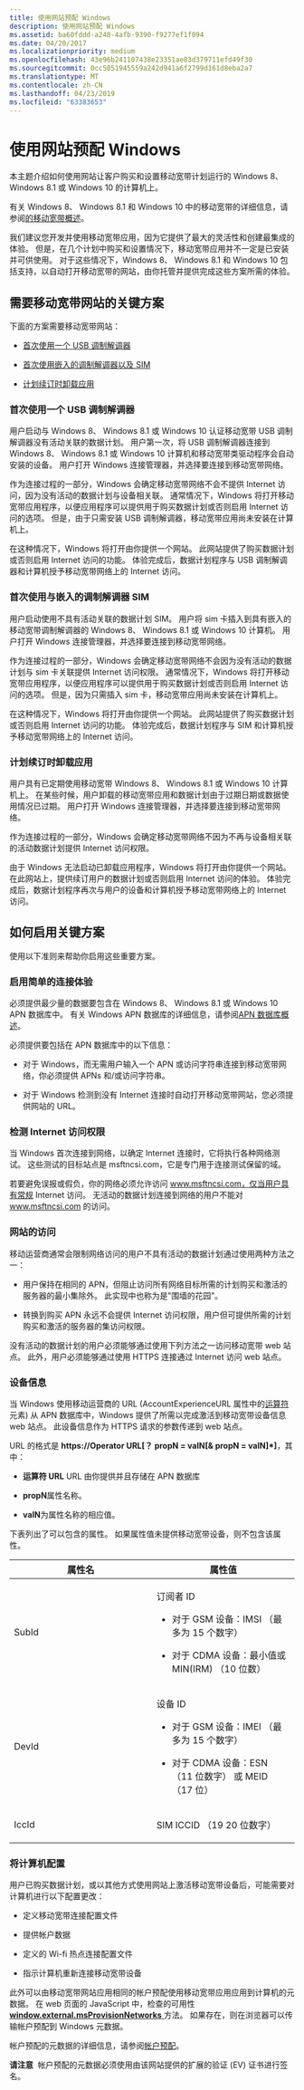 ```yaml
---
title: 使用网站预配 Windows
description: 使用网站预配 Windows
ms.assetid: ba60fddd-a248-4afb-9390-f9277ef1f094
ms.date: 04/20/2017
ms.localizationpriority: medium
ms.openlocfilehash: 43e96b241107438e23351ae83d379711efd49f30
ms.sourcegitcommit: 0cc5051945559a242d941a6f2799d161d8eba2a7
ms.translationtype: MT
ms.contentlocale: zh-CN
ms.lasthandoff: 04/23/2019
ms.locfileid: "63383653"
---
```

# <a name="provisioning-windows-using-a-website"></a>使用网站预配 Windows


本主题介绍如何使用网站让客户购买和设置移动宽带计划运行的 Windows 8、 Windows 8.1 或 Windows 10 的计算机上。

有关 Windows 8、 Windows 8.1 和 Windows 10 中的移动宽带的详细信息，请参阅[的移动宽带概述](overview-of-mobile-broadband.md)。

我们建议您开发并使用移动宽带应用，因为它提供了最大的灵活性和创建最集成的体验。 但是，在几个计划中购买和设置情况下，移动宽带应用并不一定是已安装并可供使用。 对于这些情况下，Windows 8、 Windows 8.1 和 Windows 10 包括支持，以自动打开移动宽带的网站，由你托管并提供完成这些方案所需的体验。

## <a name="span-idkeyscenspanspan-idkeyscenspankey-scenarios-that-require-a-mobile-broadband-web-site"></a><span id="keyscen"></span><span id="KEYSCEN"></span>需要移动宽带网站的关键方案


下面的方案需要移动宽带网站：

-   [首次使用一个 USB 调制解调器](#firstusb)

-   [首次使用嵌入的调制解调器以及 SIM](#firstsimusb)

-   [计划续订时卸载应用](#renewunin)

### <a name="span-idfirstusbspanspan-idfirstusbspanfirst-use-of-a-usb-modem"></a><span id="firstusb"></span><span id="FIRSTUSB"></span>首次使用一个 USB 调制解调器

用户启动与 Windows 8、 Windows 8.1 或 Windows 10 认证移动宽带 USB 调制解调器没有活动关联的数据计划。 用户第一次，将 USB 调制解调器连接到 Windows 8、 Windows 8.1 或 Windows 10 计算机和移动宽带类驱动程序会自动安装的设备。 用户打开 Windows 连接管理器，并选择要连接到移动宽带网络。

作为连接过程的一部分，Windows 会确定移动宽带网络不会不提供 Internet 访问，因为没有活动的数据计划与设备相关联。 通常情况下，Windows 将打开移动宽带应用程序，以便应用程序可以提供用于购买数据计划或否则启用 Internet 访问的选项。 但是，由于只需安装 USB 调制解调器，移动宽带应用尚未安装在计算机上。

在这种情况下，Windows 将打开由你提供一个网站。 此网站提供了购买数据计划或否则启用 Internet 访问的功能。 体验完成后，数据计划程序与 USB 调制解调器和计算机授予移动宽带网络上的 Internet 访问。

### <a name="span-idfirstsimusbspanspan-idfirstsimusbspanfirst-use-of-a-sim-with-an-embedded-modem"></a><span id="firstsimusb"></span><span id="FIRSTSIMUSB"></span>首次使用与嵌入的调制解调器 SIM

用户启动使用不具有活动关联的数据计划 SIM。 用户将 sim 卡插入到具有嵌入的移动宽带调制解调器的 Windows 8、 Windows 8.1 或 Windows 10 计算机。 用户打开 Windows 连接管理器，并选择要连接到移动宽带网络。

作为连接过程的一部分，Windows 会确定移动宽带网络不会因为没有活动的数据计划与 sim 卡关联提供 Internet 访问权限。 通常情况下，Windows 将打开移动宽带应用程序，以便应用程序可以提供用于购买数据计划或否则启用 Internet 访问的选项。 但是，因为只需插入 sim 卡，移动宽带应用尚未安装在计算机上。

在这种情况下，Windows 将打开由你提供一个网站。 此网站提供了购买数据计划或否则启用 Internet 访问的功能。 体验完成后，数据计划程序与 SIM 和计算机授予移动宽带网络上的 Internet 访问。

### <a name="span-idrenewuninspanspan-idrenewuninspanplan-renewal-when-the-app-has-been-uninstalled"></a><span id="renewunin"></span><span id="RENEWUNIN"></span>计划续订时卸载应用

用户具有已定期使用移动宽带 Windows 8、 Windows 8.1 或 Windows 10 计算机上。 在某些时候，用户卸载的移动宽带应用和数据计划由于过期日期或数据使用情况已过期。 用户打开 Windows 连接管理器，并选择要连接到移动宽带网络。

作为连接过程的一部分，Windows 会确定移动宽带网络不因为不再与设备相关联的活动数据计划提供 Internet 访问权限。

由于 Windows 无法启动已卸载应用程序，Windows 将打开由你提供一个网站。 在此网站上，提供续订用户的数据计划或否则启用 Internet 访问的体验。 体验完成后，数据计划程序再次与用户的设备和计算机授予移动宽带网络上的 Internet 访问。

## <a name="span-idhowtoenablekeyscenariosspanspan-idhowtoenablekeyscenariosspanspan-idhowtoenablekeyscenariosspanhow-to-enable-key-scenarios"></a><span id="How_to_enable_key_scenarios"></span><span id="how_to_enable_key_scenarios"></span><span id="HOW_TO_ENABLE_KEY_SCENARIOS"></span>如何启用关键方案


使用以下准则来帮助你启用这些重要方案。

### <a name="span-idenablesimpspanspan-idenablesimpspanenable-a-simple-connect-experience"></a><span id="enablesimp"></span><span id="ENABLESIMP"></span>启用简单的连接体验

必须提供最少量的数据要包含在 Windows 8、 Windows 8.1 或 Windows 10 APN 数据库中。 有关 Windows APN 数据库的详细信息，请参阅[APN 数据库概述](apn-database-overview.md)。

必须提供要包括在 APN 数据库中的以下信息：

-   对于 Windows，而无需用户输入一个 APN 或访问字符串连接到移动宽带网络，你必须提供 APNs 和/或访问字符串。

-   对于 Windows 检测到没有 Internet 连接时自动打开移动宽带网站，您必须提供网站的 URL。

### <a name="span-iddetectspanspan-iddetectspandetect-internet-access"></a><span id="detect"></span><span id="DETECT"></span>检测 Internet 访问权限

当 Windows 首次连接到网络，以确定 Internet 连接时，它将执行各种网络测试。 这些测试的目标站点是 msftncsi.com，它是专门用于连接测试保留的域。

若要避免误报或假负，你的网络必须允许访问 www.msftncsi.com，仅当用户具有常规 Internet 访问。 无活动的数据计划连接到网络的用户不能对 www.msftncsi.com 的访问。

### <a name="span-idwebaccessspanspan-idwebaccessspanweb-site-access"></a><span id="webaccess"></span><span id="WEBACCESS"></span>网站的访问

移动运营商通常会限制网络访问的用户不具有活动的数据计划通过使用两种方法之一：

-   用户保持在相同的 APN，但阻止访问所有网络目标所需的计划购买和激活的服务器的最小集除外。 此实现中也称为是"围墙的花园"。

-   转换到购买 APN 永远不会提供 Internet 访问权限，用户但可提供所需的计划购买和激活的服务器的集访问权限。

没有活动的数据计划的用户必须能够通过使用下列方法之一访问移动宽带 web 站点。 此外，用户必须能够通过使用 HTTPS 连接通过 Internet 访问 web 站点。

### <a name="span-iddevinfspanspan-iddevinfspandevice-information"></a><span id="devinf"></span><span id="DEVINF"></span>设备信息

当 Windows 使用移动运营商的 URL (AccountExperienceURL 属性中的[运算符](operator.md)元素) 从 APN 数据库中，Windows 提供了所需以完成激活到移动宽带设备信息web 站点。 此设备信息作为 HTTPS 请求的参数传递到 web 站点。

URL 的格式是 **https://Operator URL\[？ propN = valN\[& propN = valN\]\*\]**，其中：

-   **运算符 URL** URL 由你提供并且存储在 APN 数据库

-   **propN**属性名称。

-   **valN**为属性名称的相应值。

下表列出了可以包含的属性。 如果属性值未提供移动宽带设备，则不包含该属性。

<table>
<colgroup>
<col width="50%" />
<col width="50%" />
</colgroup>
<thead>
<tr class="header">
<th>属性名</th>
<th>属性值</th>
</tr>
</thead>
<tbody>
<tr class="odd">
<td><p>SubId</p></td>
<td><p>订阅者 ID</p>
<ul>
<li><p>对于 GSM 设备：IMSI （最多为 15 个数字）</p></li>
<li><p>对于 CDMA 设备：最小值或 MIN(IRM) （10 位数）</p></li>
</ul></td>
</tr>
<tr class="even">
<td><p>DevId</p></td>
<td><p>设备 ID</p>
<ul>
<li><p>对于 GSM 设备：IMEI （最多为 15 个数字）</p></li>
<li><p>对于 CDMA 设备：ESN （11 位数字） 或 MEID （17 位）</p></li>
</ul></td>
</tr>
<tr class="odd">
<td><p>IccId</p></td>
<td><p>SIM ICCID （19 20 位数字）</p></td>
</tr>
</tbody>
</table>

 

### <a name="span-idconfigurethecomputerspanspan-idconfigurethecomputerspanspan-idconfigurethecomputerspanconfigure-the-computer"></a><span id="Configure_the_computer"></span><span id="configure_the_computer"></span><span id="CONFIGURE_THE_COMPUTER"></span>将计算机配置

用户已购买数据计划，或以其他方式使用网站上激活移动宽带设备后，可能需要对计算机进行以下配置更改：

-   定义移动宽带连接配置文件

-   提供帐户数据

-   定义的 Wi-fi 热点连接配置文件

-   指示计算机重新连接移动宽带设备

此外可以由移动宽带网站应用相同的帐户预配使用移动宽带应用应用到计算机的元数据。 在 web 页面的 JavaScript 中，检查的可用性[ **window.external.msProvisionNetworks** ](https://msdn.microsoft.com/library/dn529170)方法。 如果存在，则在浏览器可以传输帐户预配到 Windows 元数据。

帐户预配的元数据的详细信息，请参阅[帐户预配](account-provisioning.md)。

**请注意**  帐户预配的元数据必须使用由该网站提供的扩展的验证 (EV) 证书进行签名。

 

 

 





